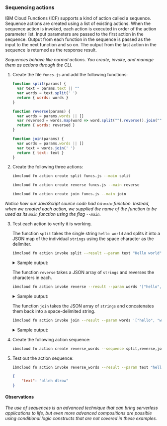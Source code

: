 <!--
#
# Copyright [2020] [IBM Corporation]
#
# Licensed under the Apache License, Version 2.0 (the "License");
# you may not use this file except in compliance with the License.
# You may obtain a copy of the License at
#
#    http://www.apache.org/licenses/LICENSE-2.0
#
# Unless required by applicable law or agreed to in writing, software
# distributed under the License is distributed on an "AS IS" BASIS,
# WITHOUT WARRANTIES OR CONDITIONS OF ANY KIND, either express or implied.
# See the License for the specific language governing permissions and
# limitations under the License.
#
-->

<!--
# Contributors:
# - Matt Rutkowski, IBM
-->

### Sequencing actions

IBM Cloud Functions (ICF) supports a kind of action called a sequence. Sequence actions are created using a list of existing actions. When the sequence action is invoked, each action is executed in order of the action parameter list. Input parameters are passed to the first action in the sequence. Output from each function in the sequence is passed as the input to the next function and so on. The output from the last action in the sequence is returned as the response result.

*Sequences behave like normal actions. You create, invoke, and manage them as actions through the CLI.*

1. Create the file `funcs.js` and add the following functions:

    ```javascript
    function split(params) {
      var text = params.text || ""
      var words = text.split(' ')
      return { words: words }
    }

    function reverse(params) {
      var words = params.words || []
      var reversed = words.map(word => word.split("").reverse().join(""))
      return { words: reversed }
    }

    function join(params) {
      var words = params.words || []
      var text = words.join(' ')
      return { text: text }
    }
    ```

2. Create the following three actions:

    ```bash
    ibmcloud fn action create split funcs.js --main split
    ```

    ```bash
    ibmcloud fn action create reverse funcs.js --main reverse
    ```

    ```bash
    ibmcloud fn action create join funcs.js --main join
    ```

*Notice how our JavaScript source code had no `main` function. Instead, when we created each action, we supplied the name of the function to be used as its `main` function using the flag `--main`.*

3. Test each action to verify it is working.

    The function `split` takes the single string `hello world` and splits it into a JSON map of the individual `strings` using the space character as the delimiter.

    ```bash
    ibmcloud fn action invoke split --result --param text "Hello world"
    ```

    <details>
    <summary>Sample output:</summary>
    ```json
    {
        "words": [
            "Hello",
            "world"
        ]
    }
    ```
    </details>

    The function `reverse` takes a JSON array of `strings` and reverses the characters in each.

    ```bash
    ibmcloud fn action invoke reverse --result --param words '["hello", "world"]'
    ```

    <details>
    <summary>Sample output:</summary>
    ```json
    {
        "words": [
            "olleh",
            "dlrow"
        ]
    }
    ```
    </details>

    The function `join` takes the JSON array of `strings` and concatenates them back into a space-delimited string.

    ```bash
    ibmcloud fn action invoke join --result --param words '["hello", "world"]'
    ```

    <details>
    <summary>Sample output:</summary>
    ```json
    {
        "text": "hello world"
    }
    ```
    </details>

2. Create the following action sequence:

    ```bash
    ibmcloud fn action create reverse_words --sequence split,reverse,join
    ```

3. Test out the action sequence:

    ```bash
    ibmcloud fn action invoke reverse_words --result --param text "hello world"
    ```

    ```json
    {
        "text": "olleh dlrow"
    }
    ```

#### Observations

*The use of sequences is an advanced technique that can bring serverless applications to life, but even more advanced compositions are possible using conditional logic constructs that are not covered in these examples.*

